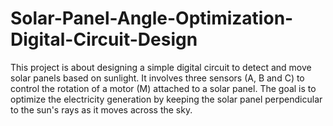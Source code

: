 # Solar-Panel-Angle-Optimization-Digital-Circuit-Design
This project is about designing a simple digital circuit to detect and move solar panels based on sunlight. It involves three sensors (A, B and C) to control the rotation of a motor (M) attached to a solar panel. The goal is to optimize the electricity generation by keeping the solar panel perpendicular to the sun's rays as it moves across the sky.
